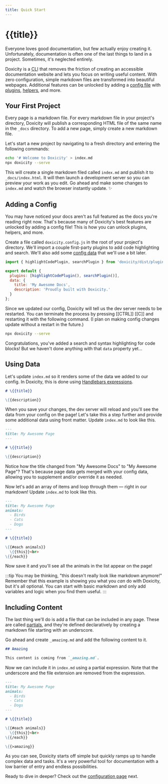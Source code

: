 ```yaml
---
title: Quick Start
---
```


# {{title}}

Everyone loves good documentation, but few actually enjoy creating it. Unfortunately, documentation is often one of the last things to land in a project. Sometimes, it's neglected entirely.

Doxicity is a <abbr title="Command Line Interface">CLI</abbr> that removes the friction of creating an accessible documentation website and lets you focus on writing useful content. With zero configuration, simple markdown files are transformed into beautiful webpages. Additional features can be unlocked by adding a [config file](/config/overview.html) with [plugins](/config/plugins.html), [helpers](/config/helpers.html), and more.

## Your First Project

Every page is a markdown file. For every markdown file in your project's directory, Doxicity will publish a corresponding HTML file of the same name in the `_docs` directory. To add a new page, simply create a new markdown file.

Let's start a new project by navigating to a fresh directory and entering the following commands:

```bash
echo '# Welcome to Doxicity' > index.md
npx doxicity --serve
```

This will create a single markdown filed called `index.md` and publish it to `_docs/index.html`. It will then launch a development server so you can preview your work as you edit. Go ahead and make some changes to `index.md` and watch the browser instantly update. ✨

## Adding a Config

You may have noticed your docs aren't as full featured as the docs you're reading right now. That's because many of Doxicity's best features are unlocked by adding a config file! This is how you can unlock plugins, helpers, and more.

Create a file called `doxicity.config.js` in the root of your project's directory. We'll import a couple first-party plugins to add code highlighting and search. We'll also add some [config data](/config/data.html) that we'll use a bit later.

```js
import { highlightCodePlugin, searchPlugin } from 'doxicity/dist/plugins.js';

export default {
  plugins: [highlightCodePlugin(), searchPlugin()],
  data: {
    title: 'My Awesome Docs',
    description: 'Proudly built with Doxicity.'
  }
};
```

Since we updated our config, Doxicity will tell us the dev server needs to be restarted. You can terminate the process by pressing [[CTRL]] [[C]] and restarting it with the following command. (I plan on making config changes update without a restart in the future.)

```bash
npx doxicity --serve
```

Congratulations, you've added a search and syntax highlighting for code blocks! But we haven't done anything with that `data` property yet...

## Using Data

Let's update `index.md` so it renders some of the data we added to our config. In Doxicity, this is done using [Handlebars expressions](https://handlebarsjs.com/guide/expressions.html#expressions).

```md
# \{{title}}

\{{description}}
```

When you save your changes, the dev server will reload and you'll see the data from your config on the page! Let's take this a step further and provide some additional data using front matter. Update `index.md` to look like this.

```md
---
title: My Awesome Page
---

# \{{title}}

\{{description}}
```

Notice how the title changed from "My Awesome Docs" to "My Awesome Page"? That's because page data gets merged with your config data, allowing you to supplement and/or override it as needed.

Now let's add an array of items and loop through them — right in our markdown! Update `index.md` to look like this.

```md
---
title: My Awesome Page
animals:
  - Birds
  - Cats
  - Dogs
---

# \{{title}}

\{{#each animals}}
  \{{this}}<br>
\{{/each}}
```

Now save it and you'll see all the animals in the list appear on the page!

:::tip
You may be thinking, "this doesn't really look like markdown anymore!" Remember that this example is showing you what you _can_ do with Doxicity, but it's all optional. You can start with basic markdown and only add variables and logic when you find them useful.
:::

## Including Content

The last thing we'll do is add a file that can be included in any page. These are called [partials](/config/partials.html), and they're defined declaratively by creating a markdown file starting with an underscore.

Go ahead and create `_amazing.md` and add the following content to it.

```md
## Amazing

This content is coming from `_amazing.md`.
```

Now we can include it in `index.md` using a partial expression. Note that the underscore and the file extension are removed from the expression.

```md
---
title: My Awesome Page
animals:
  - Birds
  - Cats
  - Dogs
---

# \{{title}}

\{{#each animals}}
  \{{this}}<br>
\{{/each}}

\{{>amazing}}
```

As you can see, Doxicity starts off simple but quickly ramps up to handle complex data and tasks. It's a very powerful tool for documentation with a low barrier of entry and endless possibilities.

Ready to dive in deeper? Check out the [configuration page](/config/overview.html) next.
